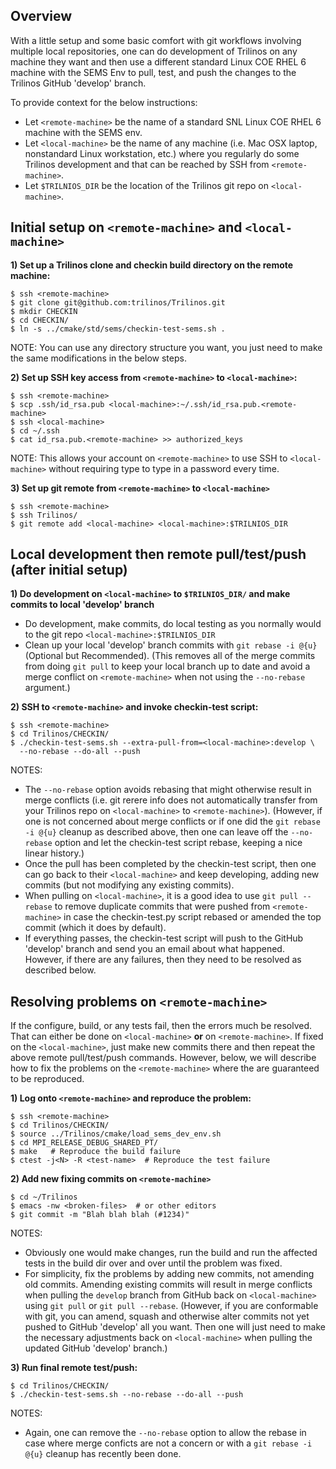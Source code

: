 ## Overview

With a little setup and some basic comfort with git workflows involving multiple local repositories, one can do development of Trilinos on any machine they want and then use a different standard Linux COE RHEL 6 machine with the SEMS Env to pull, test, and push the changes to the Trilinos GitHub 'develop' branch.

To provide context for the below instructions:
* Let `<remote-machine>` be the name of a standard SNL Linux COE RHEL 6 machine with the SEMS env.
* Let `<local-machine>` be the name of any machine (i.e. Mac OSX laptop, nonstandard Linux workstation, etc.) where you regularly do some Trilinos development and that can be reached by SSH from `<remote-machine>`.
* Let `$TRILNIOS_DIR` be the location of the Trilinos git repo on `<local-machine>`.

## Initial setup on `<remote-machine>` and `<local-machine>`

**1) Set up a Trilinos clone and checkin build directory on the remote machine:**

```
$ ssh <remote-machine>
$ git clone git@github.com:trilinos/Trilinos.git
$ mkdir CHECKIN
$ cd CHECKIN/
$ ln -s ../cmake/std/sems/checkin-test-sems.sh .
```

NOTE: You can use any directory structure you want, you just need to make the same modifications in the below steps.

**2) Set up SSH key access from `<remote-machine>` to `<local-machine>`:**

```
$ ssh <remote-machine>
$ scp .ssh/id_rsa.pub <local-machine>:~/.ssh/id_rsa.pub.<remote-machine>
$ ssh <local-machine>
$ cd ~/.ssh
$ cat id_rsa.pub.<remote-machine> >> authorized_keys
```

NOTE: This allows your account on `<remote-machine>` to use SSH to `<local-machine>` without requiring type to type in a password every time.

**3) Set up git remote from `<remote-machine>` to `<local-machine>`**

```
$ ssh <remote-machine>
$ ssh Trilinos/
$ git remote add <local-machine> <local-machine>:$TRILNIOS_DIR
```

## Local development then remote pull/test/push (after initial setup)

**1) Do development on `<local-machine>` to `$TRILNIOS_DIR/` and make commits to local 'develop' branch**

* Do development, make commits, do local testing as you normally would to the git repo `<local-machine>:$TRILNIOS_DIR`
* Clean up your local 'develop' branch commits with `git rebase -i @{u}` (Optional but Recommended).  (This removes all of the merge commits from doing `git pull` to keep your local branch up to date and avoid a merge conflict on `<remote-machine>` when not using the `--no-rebase` argument.)

**2) SSH to `<remote-machine>` and invoke checkin-test script:**

```
$ ssh <remote-machine>
$ cd Trilinos/CHECKIN/
$ ./checkin-test-sems.sh --extra-pull-from=<local-machine>:develop \
  --no-rebase --do-all --push
```

NOTES:
* The `--no-rebase` option avoids rebasing that might otherwise result in merge conflicts (i.e. git rerere info does not automatically transfer from your Trilinos repo on `<local-machine>` to `<remote-machine>`).  (However, if one is not concerned about merge conflicts or if one did the `git rebase -i @{u}` cleanup as described above, then one can leave off the `--no-rebase` option and let the checkin-test script rebase, keeping a nice linear history.)
* Once the pull has been completed by the checkin-test script, then one can go back to their `<local-machine>` and keep developing, adding new commits (but not modifying any existing commits). 
* When pulling on `<local-machine>`, it is a good idea to use `git pull --rebase` to remove duplicate commits that were pushed from `<remote-machine>` in case the checkin-test.py script rebased or amended the top commit (which it does by default).
* If everything passes, the checkin-test script will push to the GitHub 'develop' branch and send you an email about what happened.  However, if there are any failures, then they need to be resolved as described below.

## Resolving problems on `<remote-machine>`

If the configure, build, or any tests fail, then the errors much be resolved.  That can either be done on `<local-machine>` **or** on `<remote-machine>`.  If fixed on the `<local-machine>`, just make new commits there and then repeat the above remote pull/test/push commands.  However, below, we will describe how to fix the problems on the `<remote-machine>` where the are guaranteed to be reproduced.

**1) Log onto `<remote-machine>` and reproduce the problem:**

```
$ ssh <remote-machine>
$ cd Trilinos/CHECKIN/
$ source ../Trilinos/cmake/load_sems_dev_env.sh
$ cd MPI_RELEASE_DEBUG_SHARED_PT/
$ make   # Reproduce the build failure
$ ctest -j<N> -R <test-name>  # Reproduce the test failure
```

**2) Add new fixing commits on `<remote-machine>`**

```
$ cd ~/Trilinos
$ emacs -nw <broken-files>  # or other editors
$ git commit -m "Blah blah blah (#1234)"
```

NOTES:
* Obviously one would make changes, run the build and run the affected tests in the build dir over and over until the problem was fixed.
* For simplicity, fix the problems by adding new commits, not amending old commits.  Amending existing commits will result in merge conflicts when pulling the `develop` branch from GitHub back on `<local-machine>` using `git pull` or `git pull --rebase`.  (However, if you are conformable with git, you can amend, squash and otherwise alter commits not yet pushed to GitHub 'develop' all you want.  Then one will just need to make the necessary adjustments back on `<local-machine>` when pulling the updated GitHub 'develop' branch.)

**3) Run final remote test/push:**

```
$ cd Trilinos/CHECKIN/
$ ./checkin-test-sems.sh --no-rebase --do-all --push
```

NOTES:
* Again, one can remove the `--no-rebase` option to allow the rebase in case where merge conficts are not a concern or with a `git rebase -i @{u}` cleanup has recently been done.




